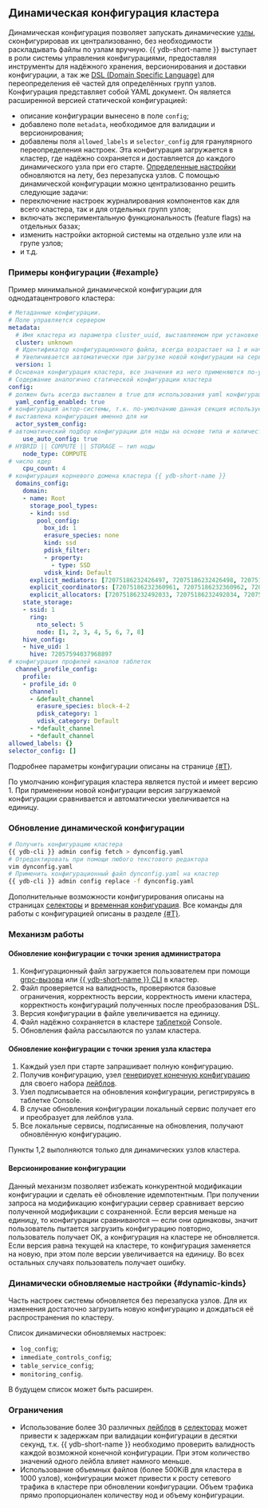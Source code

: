 ## Динамическая конфигурация кластера

Динамическая конфигурация позволяет запускать динамические [узлы](../../concepts/cluster/common_scheme_ydb#nodes), сконфигурировав их централизованно, без необходимости раскладывать файлы по узлам вручную. {{ ydb-short-name }} выступает в роли системы управления конфигурациями, предоставляя инструменты для надёжного хранения, версионирования и доставки конфигурации, а так же [DSL (Domain Specific Language)](./dynamic-config-selectors.md) для переопределения её частей для определённых групп узлов. Конфигурация представляет собой YAML документ. Он является расширенной версией статической конфигурацией:
* описание конфигурации вынесено в поле `config`;
* добавлено поле `metadata`, необходимое для валидации и версионирования;
* добавлены поля `allowed_labels` и `selector_config` для гранулярного переопределения настроек.
Эта конфигурация загружается в кластер, где надёжно сохраняется и доставляется до каждого динамического узла при его старте. [Определенные настройки](#dynamic-kinds) обновляются на лету, без перезапуска узлов. С помощью динамической конфигурации можно централизованно решить следующие задачи:
* переключение настроек журналирования компонентов как для всего кластера, так и для отдельных групп узлов;
* включать экспериментальную функциональность (feature flags) на отдельных базах;
* изменить настройки акторной системы на отдельно узле или на групе узлов;
* и т.д.

### Примеры конфигурации {#example}

Пример минимальной динамической конфигурации для однодатацентрового кластера:
```yaml
# Метаданные конфигурации.
# Поле управляется сервером
metadata:
  # Имя кластера из параметра cluster_uuid, выставляемом при установке кластера, или "", если параметр не выставлен
  cluster: unknown
  # Идентификатор конфигурационного файла, всегда возрастает на 1 и начинается с 1.
  # Увеличивается автоматически при загрузке новой конфигурации на сервер.
  version: 1
# Основная конфигурация кластера, все значения из него применяются по-умолчанию, пока не переопределены селекторами.
# Содержание аналогично статической конфигурации кластера
config:
# должен быть всегда выставлен в true для использования yaml конфигурации
  yaml_config_enabled: true
# конфигурация актор-системы, т.к. по-умолчанию данная секция используется только дин-нодами
# выставлена конфигурация именно для ни
  actor_system_config:
# автоматический подбор конфигурации для ноды на основе типа и количества доступных ядер
    use_auto_config: true
# HYBRID || COMPUTE || STORAGE — тип ноды
    node_type: COMPUTE
# число ядер
    cpu_count: 4
# конфигурация корневого домена кластера {{ ydb-short-name }}
  domains_config:
    domain:
    - name: Root
      storage_pool_types:
      - kind: ssd
        pool_config:
          box_id: 1
          erasure_species: none
          kind: ssd
          pdisk_filter:
          - property:
            - type: SSD
          vdisk_kind: Default
      explicit_mediators: [72075186232426497, 72075186232426498, 72075186232426499]
      explicit_coordinators: [72075186232360961, 72075186232360962, 72075186232360963]
      explicit_allocators: [72075186232492033, 72075186232492034, 72075186232492035]
    state_storage:
    - ssid: 1
      ring:
        nto_select: 5
        node: [1, 2, 3, 4, 5, 6, 7, 8]
    hive_config:
    - hive_uid: 1
      hive: 72057594037968897
# конфигурация профилей каналов таблеток
  channel_profile_config:
    profile:
    - profile_id: 0
      channel:
      - &default_channel
        erasure_species: block-4-2
        pdisk_category: 1
        vdisk_category: Default
      - *default_channel
      - *default_channel
allowed_labels: {}
selector_config: []
```

Подробнее параметры конфигурации описаны на странице [{#T}](../../deploy/configuration/config.md).

По умолчанию конфигурация кластера является пустой и имеет версию 1. При применении новой конфигурации версия загружаемой конфигурации сравнивается и автоматически увеличивается на единицу.

### Обновление динамической конфигурации

```bash
# Получить конфигурацию кластера
{{ ydb-cli }} admin config fetch > dynconfig.yaml
# Отредактировать при помощи любого текстового редактора
vim dynconfig.yaml
# Применить конфигурационный файл dynconfig.yaml на кластер
{{ ydb-cli }} admin config replace -f dynconfig.yaml
```

Дополнительные возможности конфигурирования описаны на страницах [селекторы](./dynamic-config-selectors.md) и [временная конфигурация](./dynamic-config-volatile-config.md).
Все команды для работы с конфигурацией описаны в разделе [{#T}](../../reference/ydb-cli/configs.md).

### Механизм работы

#### Обновление конфигурации c точки зрения администратора

1. Конфигурационный файл загружается пользователем при помощи [grpc-вызова](https://github.com/ydb-platform/ydb/blob/5251c9ace0a7617c25d50f1aa4d0f13e3d56f985/ydb/public/api/grpc/draft/ydb_dynamic_config_v1.proto#L22) или [{{ ydb-short-name }} CLI](../../reference/ydb-cli/index.md) в кластер.
2. Файл проверяется на валидность, проверяются базовые ограничения, корректность версии, корректность имени кластера, корректность конфигураций полученных после преобразования DSL.
3. Версия конфигурации в файле увеличивается на единицу.
4. Файл надёжно сохраняется в кластере [таблеткой](../../concepts/cluster/common_scheme_ydb.md#tablets) Console.
5. Обновления файла рассылаются по узлам кластера.

#### Обновление конфигурации с точки зрения узла кластера

1. Каждый узел при старте запрашивает полную конфигурацию.
2. Получив конфигурацию, узел [генерирует конечную конфигурацию](./dynamic-config-selectors.md#selectors-resolve) для своего набора [лейблов](./dynamic-config-selectors.md#selectors-intro).
3. Узел подписывается на обновления конфигурации, регистрируясь в таблетке Console.
4. В случае обновления конфигурации локальный сервис получает его и преобразует для лейблов узла.
5. Все локальные сервисы, подписанные на обновления, получают обновлённую конфигурацию.

Пункты 1,2 выполняются только для динамических узлов кластера.

#### Версионирование конфигурации

Данный механизм позволяет избежать конкурентной модификации конфигурации и сделать её обновление идемпотентным. При получении запроса на модификацию конфигурации сервер сравнивает версию полученной модификации с сохраненной. Если версия меньше на единицу, то конфигурации сравниваются — если они одинаковы, значит пользователь пытается загрузить конфигурацию повторно, пользователь получает ОК, а конфигурация на кластере не обновляется. Если версия равна текущей на кластере, то конфигурация заменяется на новую, при этом поле версии увеличивается на единицу. Во всех остальных случаях пользователь получает ошибку.

### Динамически обновляемые настройки {#dynamic-kinds}

Часть настроек системы обновляется без перезапуска узлов. Для их изменения достаточно загрузить новую конфигурацию и дождаться её распространения по кластеру.

Список динамически обновляемых настроек:
* `log_config`;
* `immediate_controls_config`;
* `table_service_config`;
* `monitoring_config`.

В будущем список может быть расширен.

### Ограничения

* Использование более 30 различных [лейблов](./dynamic-config-selectors.md) в [селекторах](./dynamic-config-selectors.md) может привести к задержкам при валидации конфигурации в десятки секунд, т.к. {{ ydb-short-name }} необходимо проверить валидность каждой возможной конечной конфигурации. При этом количество значений одного лейбла влияет намного меньше.
* Использование объемных файлов (более 500KiB для кластера в 1000 узлов), конфигурации может привести к росту сетевого трафика в кластере при обновлении конфигурации. Объем трафика прямо пропорционален количеству нод и объему конфигурации.
